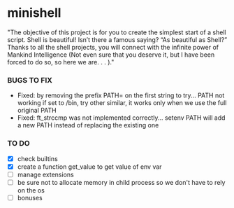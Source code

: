 # minishell
"﻿The objective of this project is for you to create the simplest start of a shell script. Shell is beautiful! Isn’t there a famous saying? “As beautiful as Shell?” Thanks to all the shell projects, you will connect with the infinite power of Mankind Intelligence (Not even sure that you deserve it, but I have been forced to do so, so here we are. . . )."


### BUGS TO FIX

* Fixed: by removing the prefix PATH= on the first string to try... PATH not working if set to /bin, try other similar, it works only when we use the full original PATH
* Fixed: ft_strccmp was not implemented correctly... setenv PATH will add a new PATH instead of replacing the existing one

### TO DO

- [x] check builtins
- [x] create a function get_value to get value of env var
- [ ] manage extensions
- [ ] be sure not to allocate memory in child process so we don't have to rely on the os
- [ ] bonuses
